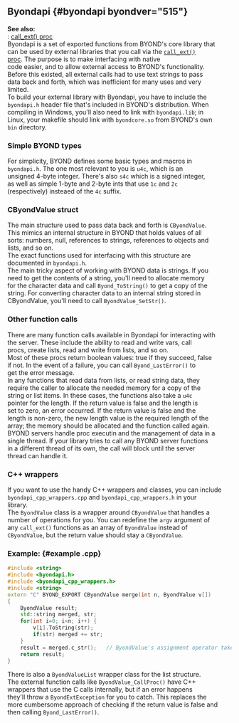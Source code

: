 ## Byondapi {#byondapi byondver="515"}    
**See also:**    
:   [call_ext() proc](/proc/call_ext)    
Byondapi is a set of exported functions from BYOND\'s core library that    
can be used by external libraries that you call via the [`call_ext()`    
proc](/proc/call_ext). The purpose is to make interfacing with native    
code easier, and to allow external access to BYOND\'s functionality.    
Before this existed, all external calls had to use text strings to pass    
data back and forth, which was inefficient for many uses and very    
limited.    
To build your external library with Byondapi, you have to include the    
`byondapi.h` header file that\'s included in BYOND\'s distribution. When    
compiling in Windows, you\'ll also need to link with `byondapi.lib`; in    
Linux, your makefile should link with `byondcore.so` from BYOND\'s own    
`bin` directory.    
### Simple BYOND types    
For simplicity, BYOND defines some basic types and macros in    
`byondapi.h`. The one most relevant to you is `u4c`, which is an    
unsigned 4-byte integer. There\'s also `s4c` which is a signed integer,    
as well as simple 1-byte and 2-byte ints that use `1c` and `2c`    
(respectively) insteaed of the `4c` suffix.    
### CByondValue struct    
The main structure used to pass data back and forth is `CByondValue`.    
This mimics an internal structure in BYOND that holds values of all    
sorts: numbers, null, references to strings, references to objects and    
lists, and so on.    
The exact functions used for interfacing with this structure are    
documented in `byondapi.h`.    
The main tricky aspect of working with BYOND data is strings. If you    
need to get the contents of a string, you\'ll need to allocate memory    
for the character data and call `Byond_ToString()` to get a copy of the    
string. For converting character data to an internal string stored in    
CByondValue, you\'ll need to call `ByondValue_SetStr()`.    
### Other function calls    
There are many function calls available in Byondapi for interacting with    
the server. These include the ability to read and write vars, call    
procs, create lists, read and write from lists, and so on.    
Most of these procs return boolean values: true if they succeed, false    
if not. In the event of a failure, you can call `Byond_LastError()` to    
get the error message.    
In any functions that read data from lists, or read string data, they    
require the caller to allocate the needed memory for a copy of the    
string or list items. In these cases, the functions also take a `u4c`    
pointer for the length. If the return value is false and the length is    
set to zero, an error occurred. If the return value is false and the    
length is non-zero, the new length value is the required length of the    
array; the memory should be allocated and the function called again.    
BYOND servers handle proc executin and the management of data in a    
single thread. If your library tries to call any BYOND server functions    
in a different thread of its own, the call will block until the server    
thread can handle it.    
### C++ wrappers    
If you want to use the handy C++ wrappers and classes, you can include    
`byondapi_cpp_wrappers.cpp` and `byondapi_cpp_wrappers.h` in your    
library.    
The `ByondValue` class is a wrapper around `CByondValue` that handles a    
number of operations for you. You can redefine the `argv` argument of    
any `call_ext()` functions as an array of `ByondValue` instead of    
`CByondValue`, but the return value should stay a `CByondValue`.    
### Example: {#example .cpp}    
``` cpp    
#include <string>    
#include <byondapi.h>    
#include <byondapi_cpp_wrappers.h>    
#include <string>    
extern "C" BYOND_EXPORT CByondValue merge(int n, ByondValue v[])    
{    
    ByondValue result;    
    std::string merged, str;    
    for(int i=0; i<n; i++) {    
        v[i].ToString(str);    
        if(str) merged += str;    
    }    
    result = merged.c_str();   // ByondValue's assignment operator takes care of everything    
    return result;    
}    
```    
There is also a `ByondValueList` wrapper class for the list structure.    
The external function calls like `ByondValue_CallProc()` have C++    
wrappers that use the C calls internally, but if an error happens    
they\'ll throw a `ByondExtException` for you to catch. This replaces the    
more cumbersome approach of checking if the return value is false and    
then calling `Byond_LastError()`.  